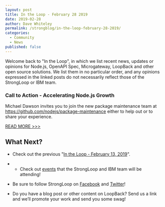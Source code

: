 ```yaml
---
layout: post
title: In the Loop - February 28 2019
date: 2019-02-28
author: Dave Whiteley
permalink: /strongblog/in-the-loop-february-28-2019/
categories:
  - Community
  - News
published: false
---
```


Welcome back to "In the Loop", in which we list recent news, updates or opinions for Node.js, OpenAPI Spec, Microgateway, LoopBack and other open source solutions. We list them in no particular order, and any opinions expressed in the linked posts do not necessarily reflect those of the StrongLoop or IBM team.
<!--more-->

### Call to Action - Accelerating Node.js Growth

Michael Dawson invites you to join the new package maintenance team at https://github.com/nodejs/package-maintenance either to help out or to share your experience.

[READ MORE >>>](https://medium.com/@nodejs/call-to-action-accelerating-node-js-growth-e4862bee2919)


## What Next?

* Check out the previous "[In the Loop - February 13, 2019](https://strongloop.com/strongblog/in-the-loop-february-13-2019/)".

* * Check out [events](https://strongloop.com/events/) that the StrongLoop and IBM team will be attending!

* Be sure to follow StrongLoop on [Facebook](https://www.facebook.com/strongloop/) and [Twitter](https://twitter.com/StrongLoop)!

* Do you have a blog post or other content on LoopBack? Send us a link and we’ll promote your work and send you some swag!
